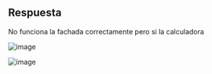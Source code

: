 ## Respuesta
No funciona la fachada correctamente pero si la calculadora

![image](https://github.com/user-attachments/assets/5e9dd3d2-ad78-4a69-aff1-c92aeaf91bca)

![image](https://github.com/user-attachments/assets/052cebe3-6286-4fe6-a04c-644ad92c61b5)


